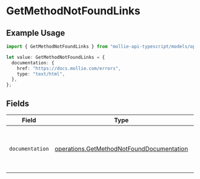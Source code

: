 # GetMethodNotFoundLinks

## Example Usage

```typescript
import { GetMethodNotFoundLinks } from "mollie-api-typescript/models/operations";

let value: GetMethodNotFoundLinks = {
  documentation: {
    href: "https://docs.mollie.com/errors",
    type: "text/html",
  },
};
```

## Fields

| Field                                                                                                  | Type                                                                                                   | Required                                                                                               | Description                                                                                            |
| ------------------------------------------------------------------------------------------------------ | ------------------------------------------------------------------------------------------------------ | ------------------------------------------------------------------------------------------------------ | ------------------------------------------------------------------------------------------------------ |
| `documentation`                                                                                        | [operations.GetMethodNotFoundDocumentation](../../models/operations/getmethodnotfounddocumentation.md) | :heavy_check_mark:                                                                                     | The URL to the generic Mollie API error handling guide.                                                |